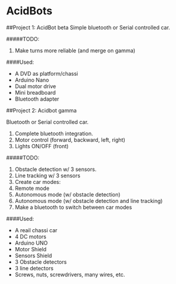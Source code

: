 # AcidBots
##Project 1: AcidBot beta
Simple bluetooth or Serial controlled car.


#####TODO:
1. Make turns more reliable (and merge on gamma)


####Used:
* A DVD as platform/chassi
* Arduino Nano
* Dual motor drive
* Mini breadboard
* Bluetooth adapter
  
##Project 2: Acidbot gamma

Bluetooth or Serial controlled car.
1. Complete bluetooth integration.
2. Motor control (forward, backward, left, right)
3. Lights ON/OFF (front)


#####TODO:
1. Obstacle detection w/ 3 sensors.
2. Line tracking w/ 3 sensors
3. Create car modes:
  1. Remote mode
  2. Autonomous mode (w/ obstacle detection)
  3. Autonomous mode (w/ obstacle detection and line tracking)
4. Make a bluetooth to switch between car modes
  

####Used:
* A reail chassi car
* 4 DC motors
* Arduino UNO
* Motor Shield
* Sensors Shield
* 3 Obstacle detectors
* 3 line detectors
* Screws, nuts, screwdrivers, many wires, etc.
